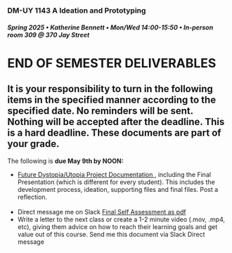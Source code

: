 ### DM-UY 1143 A Ideation and Prototyping
##### Spring 2025 • Katherine Bennett • Mon/Wed 14:00-15:50 • In-person room 309 @ 370 Jay Street


# END OF SEMESTER DELIVERABLES

 
## It is your responsibility to turn in the following items in the specified manner according to the specified date. No reminders will be sent. Nothing will be accepted after the deadline. This is a hard deadline. These documents are part of your grade.

The following is <strong> due May 9th by NOON: </strong>
<ul>
<li><a href="Future.md">Future Dystopia/Utopia Project Documentation </a>, including the Final Presentation (which is different for every student). This includes the development process, ideation, supporting files and final files. Post a reflection. <br> 
<br> 
<li>Direct message me on Slack <a href = "https://github.com/IDMNYU/IdeationPrototypingSpring19-Bennett/blob/master/I%26P_final_self_assessment_2019.pdf"> Final Self Assessment as pdf </a> </li>
<li>Write a letter to the next class or create a 1-2 minute video (.mov, .mp4, etc), giving them advice on how to reach their learning goals and get value out of this course. Send me this document via Slack Direct message </li>
</ul>





